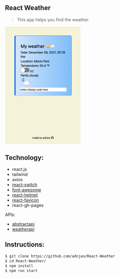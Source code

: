 ## React Weather

> This app helps you find the weather.

<a href='https://adnjoo.github.io/React-Weather/'><img src='./scrn5.png' width='250px'></a>

## Technology:

* react.js
* tailwind 
* axios 
* [react-switch](https://www.npmjs.com/package/react-switch) 
* [font-awesome](https://fontawesome.com/) 
* [react-helmet](https://github.com/nfl/react-helmet) 
* [react-favicon](https://www.npmjs.com/package/react-favicon)
* react-gh-pages

APIs: 
* [abstractapi](https://www.abstractapi.com/) 
* [weatherapi](https://www.weatherapi.com/)

## Instructions:
```
$ git clone https://github.com/adnjoo/React-Weather
$ cd React-Weather/
$ npm install
$ npm run start
```
